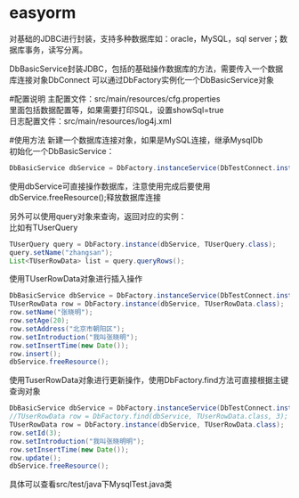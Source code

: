 # easyorm
对基础的JDBC进行封装，支持多种数据库如：oracle，MySQL，sql server；数据库事务，读写分离。

DbBasicService封装JDBC，包括的基础操作数据库的方法，需要传入一个数据库连接对象DbConnect
可以通过DbFactory实例化一个DbBasicService对象

#配置说明
主配置文件：src/main/resources/cfg.properties   
里面包括数据配置等，如果需要打印SQL，设置showSql=true  
日志配置文件：src/main/resources/log4j.xml  

#使用方法
新建一个数据库连接对象，如果是MySQL连接，继承MysqlDb  
初始化一个DbBasicService：  
```Java
DbBasicService dbService = DbFactory.instanceService(DbTestConnect.instance());  
```
使用dbService可直接操作数据库，注意使用完成后要使用dbService.freeResource();释放数据库连接  

另外可以使用query对象来查询，返回对应的实例：  
比如有TUserQuery  
```Java
TUserQuery query = DbFactory.instance(dbService, TUserQuery.class);  
query.setName("zhangsan");
List<TUserRowData> list = query.queryRows();  
```
使用TUserRowData对象进行插入操作
```Java
DbBasicService dbService = DbFactory.instanceService(DbTestConnect.instance());
TUserRowData row = DbFactory.instance(dbService, TUserRowData.class);
row.setName("张晓明");
row.setAge(20);
row.setAddress("北京市朝阳区");
row.setIntroduction("我叫张晓明");
row.setInsertTime(new Date());
row.insert();
dbService.freeResource();
```
使用TuserRowData对象进行更新操作，使用DbFactory.find方法可直接根据主键查询对象
```Java
DbBasicService dbService = DbFactory.instanceService(DbTestConnect.instance());
//TUserRowData row = DbFactory.find(dbService, TUserRowData.class, 3);
TUserRowData row = DbFactory.instance(dbService, TUserRowData.class);
row.setId(3);
row.setIntroduction("我叫张晓明明");
row.setInsertTime(new Date());
row.update();
dbService.freeResource();
```
具体可以查看src/test/java下MysqlTest.java类  
